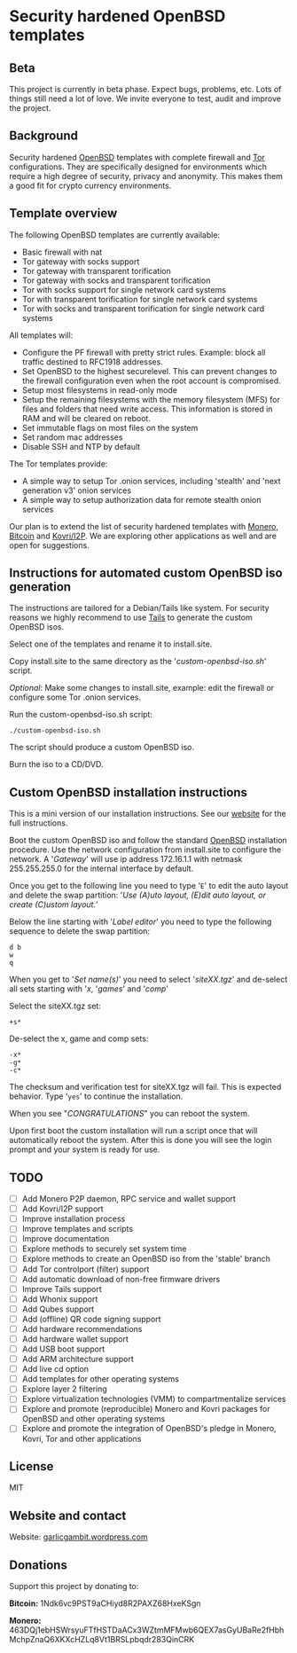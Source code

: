# Security hardened OpenBSD templates

## Beta

This project is currently in beta phase. Expect bugs, problems, etc. Lots of things still need a lot of love. We invite everyone to test, audit and improve the project.

## Background

Security hardened [OpenBSD](https://www.openbsd.org) templates with complete firewall and [Tor](https://www.torproject.org) configurations. They are specifically designed for environments which require a high degree of security, privacy and anonymity. This makes them a good fit for crypto currency environments.

## Template overview

The following OpenBSD templates are currently available:
- Basic firewall with nat
- Tor gateway with socks support
- Tor gateway with transparent torification
- Tor gateway with socks and transparent torification
- Tor with socks support for single network card systems
- Tor with transparent torification for single network card systems
- Tor with socks and transparent torification for single network card systems

All templates will:
- Configure the PF firewall with pretty strict rules. Example: block all traffic destined to RFC1918 addresses.
- Set OpenBSD to the highest securelevel. This can prevent changes to the firewall configuration even when the root account is compromised.
- Setup most filesystems in read-only mode
- Setup the remaining filesystems with the memory filesystem (MFS) for files and folders that need write access. This information is stored in RAM and will be cleared on reboot.
- Set immutable flags on most files on the system
- Set random mac addresses
- Disable SSH and NTP by default

The Tor templates provide:
- A simple way to setup Tor .onion services, including 'stealth' and 'next generation v3' onion services
- A simple way to setup authorization data for remote stealth onion services

Our plan is to extend the list of security hardened templates with [Monero](https://getmonero.org), [Bitcoin](https://www.bitcoin.org) and [Kovri/I2P](https://getkovri.org). We are exploring other applications as well and are open for suggestions.

## Instructions for automated custom OpenBSD iso generation

The instructions are tailored for a Debian/Tails like system. For security reasons we highly recommend to use [Tails](https://tails.boum.org) to generate the custom OpenBSD isos.

Select one of the templates and rename it to install.site.

Copy install.site to the same directory as the '*custom-openbsd-iso.sh*' script.

*Optional*: Make some changes to install.site, example: edit the firewall or configure some Tor .onion services.

Run the custom-openbsd-iso.sh script:

    ./custom-openbsd-iso.sh

The script should produce a custom OpenBSD iso.

Burn the iso to a CD/DVD.

## Custom OpenBSD installation instructions

This is a mini version of our installation instructions. See our [website](https://garlicgambit.wordpress.com) for the full instructions.

Boot the custom OpenBSD iso and follow the standard [OpenBSD](https://www.openbsd.org) installation procedure. Use the network configuration from install.site to configure the network. A '*Gateway*' will use ip address 172.16.1.1 with netmask 255.255.255.0 for the internal interface by default.

Once you get to the following line you need to type '`E`' to edit the auto layout and delete the swap partition:
'*Use (A)uto layout, (E)dit auto layout, or create (C)ustom layout.*'

Below the line starting with '*Label editor*' you need to type the following sequence to delete the swap partition:

    d b
    w
    q

When you get to '*Set name(s)*' you need to select '*siteXX.tgz*' and de-select all sets starting with '*x*, '*games*' and '*comp*'

Select the siteXX.tgz set:

    +s*

De-select the x, game and comp sets:

    -x*
    -g*
    -c*

The checksum and verification test for siteXX.tgz will fail. This is expected behavior. Type '`yes`' to continue the installation.

When you see "*CONGRATULATIONS*" you can reboot the system.

Upon first boot the custom installation will run a script once that will automatically reboot the system. After this is done you will see the login prompt and your system is ready for use.

## TODO

- [ ] Add Monero P2P daemon, RPC service and wallet support
- [ ] Add Kovri/I2P support
- [ ] Improve installation process
- [ ] Improve templates and scripts
- [ ] Improve documentation
- [ ] Explore methods to securely set system time
- [ ] Explore methods to create an OpenBSD iso from the 'stable' branch
- [ ] Add Tor controlport (filter) support
- [ ] Add automatic download of non-free firmware drivers
- [ ] Improve Tails support
- [ ] Add Whonix support
- [ ] Add Qubes support
- [ ] Add (offline) QR code signing support
- [ ] Add hardware recommendations
- [ ] Add hardware wallet support
- [ ] Add USB boot support
- [ ] Add ARM architecture support
- [ ] Add live cd option
- [ ] Add templates for other operating systems
- [ ] Explore layer 2 filtering
- [ ] Explore virtualization technologies (VMM) to compartmentalize services
- [ ] Explore and promote (reproducible) Monero and Kovri packages for OpenBSD and other operating systems
- [ ] Explore and promote the integration of OpenBSD's pledge in Monero, Kovri, Tor and other applications

## License

MIT

## Website and contact

Website: [garlicgambit.wordpress.com](https://garlicgambit.wordpress.com)

## Donations

Support this project by donating to:

**Bitcoin:**
    1Ndk6vc9PST9aCHiyd8R2PAXZ68HxeKSgn

**Monero:**
    463DQj1ebHSWrsyuFTfHSTDaACx3WZtmMFMwb6QEX7asGyUBaRe2fHbhMchpZnaQ6XKXcHZLq8Vt1BRSLpbqdr283QinCRK
